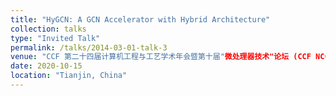 ```yaml
---
title: "HyGCN: A GCN Accelerator with Hybrid Architecture"
collection: talks
type: "Invited Talk"
permalink: /talks/2014-03-01-talk-3
venue: "CCF 第二十四届计算机工程与工艺学术年会暨第十届"微处理器技术"论坛 (CCF NCCET2020)"
date: 2020-10-15
location: "Tianjin, China"
---
```

